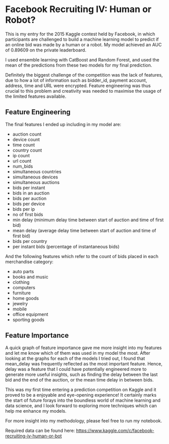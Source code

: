 # Facebook Recruiting IV: Human or Robot?

This is my entry for the 2015 Kaggle contest held by Facebook, in which participants are challenged to build a machine learning model to predict if an online bid was made by a human or a robot. My model achieved an AUC of 0.89609 on the private leaderboard.

I used ensemble learning with CatBoost and Random Forest, and used the mean of the predictions from these two models for my final prediction. 

Definitely the biggest challenge of the competition was the lack of features, due to how a lot of information such as bidder_id, payment account, address, time and URL were encrypted. Feature engineering was thus crucial to this problem and creativity was needed to maximise the usage of the limited features available.

## Feature Engineering

The final features I ended up including in my model are:
- auction count
- device count
- time count
- country count
- ip count
- url count
- num_bids
- simultaneous countries
- simultaneous devices
- simultaneous auctions
- bids per instant
- bids in an auction
- bids per auction
- bids per device
- bids per ip
- no of first bids
- min delay (minimum delay time between start of auction and time of first bid)
- mean delay (average delay time between start of auction and time of first bid)
- bids per country
- per instant bids (percentage of instantaneous bids)

And the following features which refer to the count of bids placed in each merchandise category:
- auto parts 
- books and music
- clothing
- computers
- furniture
- home goods
- jewelry
- mobile
- office equipment
- sporting goods

## Feature Importance

A quick graph of feature importance gave me more insight into my features and let me know which of them was used in my model the most. After looking at the graphs for each of the models I tried out, I found that mean_delay was frequently reflected as the most important feature. Hence, delay was a feature that I could have potentially engineered more to generate more useful insights, such as finding the delay between the last bid and the end of the auction, or the mean time delay in between bids.

This was my first time entering a prediction competition on Kaggle and it proved to be a enjoyable and eye-opening experience! It certainly marks the start of future forays into the boundless world of machine learning and data science, and I look forward to exploring more techniques which can help me enhance my models. 

For more insight into my methodology, please feel free to run my notebook. 

Required data can be found here: https://www.kaggle.com/c/facebook-recruiting-iv-human-or-bot
